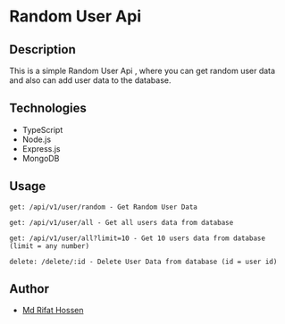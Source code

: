 # Random User Api

## Description
This is a simple Random User Api , where you can get random user data and also can add user data to the database.

## Technologies
- TypeScript
- Node.js
- Express.js
- MongoDB

## Usage
```
get: /api/v1/user/random - Get Random User Data 

get: /api/v1/user/all - Get all users data from database

get: /api/v1/user/all?limit=10 - Get 10 users data from database (limit = any number)

delete: /delete/:id - Delete User Data from database (id = user id)
```

## Author
- [Md Rifat Hossen](https://rifatsaown.netlify.app/)
